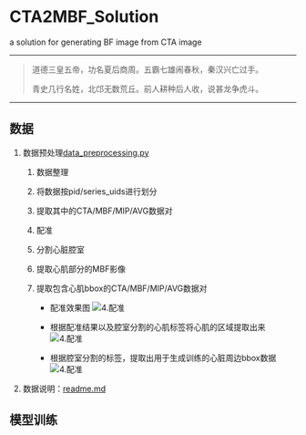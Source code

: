 # CTA2MBF_Solution
a solution for generating BF image from CTA image

----
> 道德三皇五帝，功名夏后商周。五霸七雄闹春秋，秦汉兴亡过手。
> 
> 青史几行名姓，北邙无数荒丘。前人耕种后人收，说甚龙争虎斗。
----

## 数据

1. 数据预处理[data_preprocessing.py](./data_preprocessing/data_preprocessing.py)
    1. 数据整理
    2. 将数据按pid/series_uids进行划分
    3. 提取其中的CTA/MBF/MIP/AVG数据对
    4. 配准
    5. 分割心脏腔室
    6. 提取心肌部分的MBF影像
    7. 提取包含心肌bbox的CTA/MBF/MIP/AVG数据对
        
        * 配准效果图
        ![4.配准](data_preprocessing/img/1023293/register_bf2cta.gif)

        * 根据配准结果以及腔室分割的心肌标签将心肌的区域提取出来
        ![4.配准](data_preprocessing/img/1023293/register_bf2cta_myocardium.gif)

        * 根据腔室分割的标签，提取出用于生成训练的心脏周边bbox数据
        ![4.配准](data_preprocessing/img/1023293/register_bf2cta_myocardium_cropped.gif)

2. 数据说明：[readme.md](data_preprocessing/readme.md)

## 模型训练

